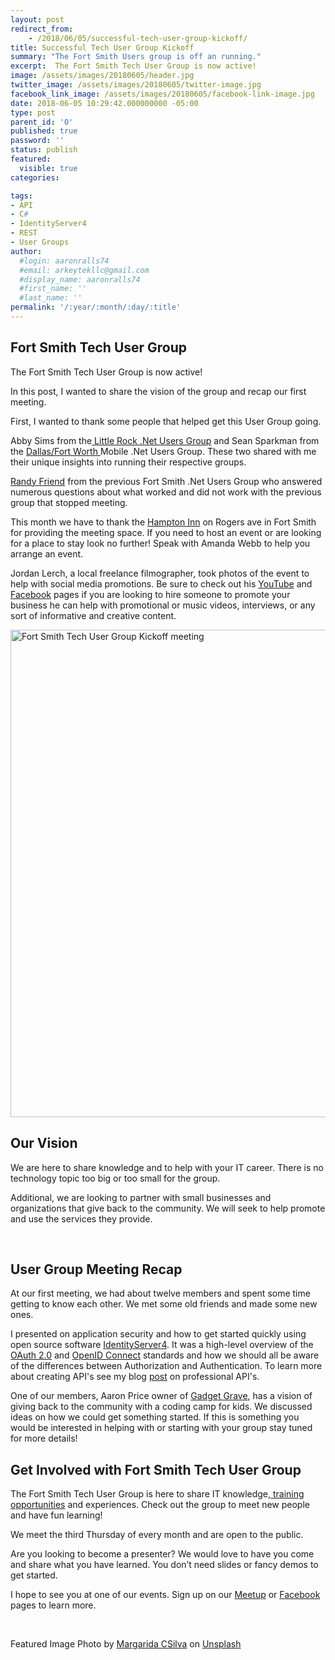 ```yaml
---
layout: post
redirect_from: 
    - /2018/06/05/successful-tech-user-group-kickoff/
title: Successful Tech User Group Kickoff
summary: "The Fort Smith Users group is off an running."
excerpt:  The Fort Smith Tech User Group is now active!
image: /assets/images/20180605/header.jpg
twitter_image: /assets/images/20180605/twitter-image.jpg
facebook_link_image: /assets/images/20180605/facebook-link-image.jpg
date: 2018-06-05 10:29:42.000000000 -05:00
type: post
parent_id: '0'
published: true
password: ''
status: publish
featured: 
  visible: true
categories:

tags:
- API
- C#
- IdentityServer4
- REST
- User Groups
author:
  #login: aaronralls74
  #email: arkeytekllc@gmail.com
  #display_name: aaronralls74
  #first_name: ''
  #last_name: ''
permalink: '/:year/:month/:day/:title'
---
```

<h2>Fort Smith Tech User Group</h2>
<p>The Fort Smith Tech User Group is now active!</p>
<p>In this post, I wanted to share the vision of the group and recap our first meeting.</p>
<p>First, I wanted to thank some people that helped get this User Group going.</p>
<p>Abby Sims from the<a href="http://lrdnug.org"> Little Rock .Net Users Group</a> and Sean Sparkman from the <a href="https://www.meetup.com/DFW-Mobile-NET/">Dallas/Fort Worth </a>Mobile .Net Users Group. These two shared with me their unique insights into running their respective groups.</p>
<p><a href="https://www.facebook.com/randy.friend">Randy Friend</a> from the previous Fort Smith .Net Users Group who answered numerous questions about what worked and did not work with the previous group that stopped meeting.</p>
<p>This month we have to thank the <a href="http://hamptoninn3.hilton.com/en/hotels/arkansas/hampton-inn-fort-smith-FSMARHX/event/index.html">Hampton Inn</a> on Rogers ave in Fort Smith for providing the meeting space. If you need to host an event or are looking for a place to stay look no further! Speak with Amanda Webb to help you arrange an event.</p>
<p>Jordan Lerch, a local freelance filmographer, took photos of the event to help with social media promotions. Be sure to check out his <a href="https://www.youtube.com/channel/UCqZk8mU_rkLQaS1r2_gvk7w">YouTube</a> and <a href="https://www.facebook.com/JLFilmography/">Facebook</a> pages if you are looking to hire someone to promote your business he can help with promotional or music videos, interviews, or any sort of informative and creative content.</p>
<p><a href="http://fstech.org"><img class="wp-image-833 size-large" src="{{ site.baseurl }}/assets/images/20180605/FSTech-user-group-kick-off-1024x575.jpg" alt="Fort Smith Tech User Group Kickoff meeting" width="780" /></a>
<!--{:.image-caption}
*Fort Smith Tech User Group Kickoff meeting*--></p>
<h2>Our Vision</h2>
<p>We are here to share knowledge and to help with your IT career. There is no technology topic too big or too small for the group.</p>
<p>Additional, we are looking to partner with small businesses and organizations that give back to the community. We will seek to help promote and use the services they provide.</p>
<p>&nbsp;</p>
<h2>User Group Meeting Recap</h2>
<p>At our first meeting, we had about twelve members and spent some time getting to know each other. We met some old friends and made some new ones.</p>
<p>I presented on application security and how to get started quickly using open source software <a href="http://docs.identityserver.io/en/release/">IdentityServer4</a>. It was a high-level overview of the <a href="https://oauth.net/2/">OAuth 2.0</a> and <a href="http://openid.net/connect/">OpenID Connect</a> standards and how we should all be aware of the differences between Authorization and Authentication. To learn more about creating API's see my blog <a href="{{ site.baseurl }}/2017/10/17/rest-api-example-c-asp-net-core/">post</a> on professional API's.</p>
<p>One of our members, Aaron Price owner of <a href="https://gadgetgrave.com/">Gadget Grave</a>, has a vision of giving back to the community with a coding camp for kids. We discussed ideas on how we could get something started. If this is something you would be interested in helping with or starting with your group stay tuned for more details!</p>
<h2>Get Involved with Fort Smith Tech User Group</h2>
<p>The Fort Smith Tech User Group is here to share IT knowledge,<a href="{{ site.baseurl }}/2018/02/12/microsoft-azure-training-pluralsight/"> training opportunities</a> and experiences. Check out the group to meet new people and have fun learning!</p>
<p>We meet the third Thursday of every month and are open to the public.</p>
<p>Are you looking to become a presenter? We would love to have you come and share what you have learned. You don’t need slides or fancy demos to get started.</p>
<p>I hope to see you at one of our events. Sign up on our <a href="https://www.meetup.com/Fort-Smith-Tech-User-Group/">Meetup</a> or <a href="https://www.facebook.com/groups/FSTechUG/">Facebook</a> pages to learn more.</p>
<p>&nbsp;</p>
<p>Featured Image Photo by <a href="https://unsplash.com/photos/cQCqoTjr0B4?utm_source=unsplash&amp;utm_medium=referral&amp;utm_content=creditCopyText">Margarida CSilva</a> on <a href="https://unsplash.com/search/photos/team-meeting?utm_source=unsplash&amp;utm_medium=referral&amp;utm_content=creditCopyText">Unsplash</a></p>
